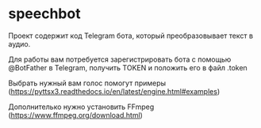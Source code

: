 # speechbot
Проект содержит код Telegram бота, который преобразовывает текст в аудио.

Для работы вам потребуется зарегистрировать бота с помощью @BotFather в Telegram, получить TOKEN и положить его в файл .token

Выбрать нужный вам голос помогут примеры (https://pyttsx3.readthedocs.io/en/latest/engine.html#examples)

Дополнителько нужно установить FFmpeg (https://www.ffmpeg.org/download.html)
